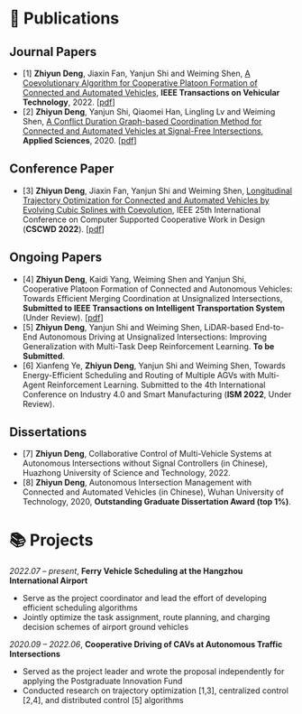 
# 📝 Publications
## Journal Papers

- [1] **Zhiyun Deng**, Jiaxin Fan, Yanjun Shi and Weiming Shen, [A Coevolutionary Algorithm for Cooperative Platoon Formation of Connected and Automated Vehicles](10.1109/TVT.2022.3196366), **IEEE Transactions on Vehicular Technology**, 2022. [[pdf](https://drive.google.com/file/d/1SnhpVhkC7lbDXgH7hu3b5DdUolukAoS2/view?usp=sharing)]
- [2] **Zhiyun Deng**, Yanjun Shi, Qiaomei Han, Lingling Lv and Weiming Shen, [A Conflict Duration Graph-based Coordination Method for Connected and Automated Vehicles at Signal-Free Intersections](10.3390/app10186223), **Applied Sciences**, 2020. [[pdf](https://drive.google.com/file/d/1bFJmYz6Lu616sU3As0XPJLELV5BxnAf7/view?usp=sharing)]

## Conference Paper

- [3] **Zhiyun Deng**, Jiaxin Fan, Yanjun Shi and Weiming Shen, [Longitudinal Trajectory Optimization for Connected and Automated Vehicles by Evolving Cubic Splines with Coevolution](10.1109/CSCWD54268.2022.9776058), IEEE 25th International Conference on Computer Supported Cooperative Work in Design (**CSCWD 2022**). [[pdf](https://drive.google.com/file/d/1KgleS-gtURu1VIos0_lyaJ0HwEI3lly1/view?usp=sharing)]

## Ongoing Papers

- [4] **Zhiyun Deng**, Kaidi Yang, Weiming Shen and Yanjun Shi, Cooperative Platoon Formation of Connected and Autonomous Vehicles: Towards Efficient Merging Coordination at Unsignalized Intersections, **Submitted to IEEE Transactions on Intelligent Transportation System** (Under Review). [[pdf](https://drive.google.com/file/d/1oKjgK0-DlAXzzMre9kSWRE2R9v57gIy1/view?usp=sharing)]
- [5] **Zhiyun Deng**, Yanjun Shi and Weiming Shen, LiDAR-based End-to-End Autonomous Driving at Unsignalized Intersections: Improving Generalization with Multi-Task Deep Reinforcement Learning. **To be Submitted**.
- [6] Xianfeng Ye, **Zhiyun Deng**, Yanjun Shi and Weiming Shen, Towards Energy-Efficient Scheduling and Routing of Multiple AGVs with Multi-Agent Reinforcement Learning. Submitted to the 4th International Conference on Industry 4.0 and Smart Manufacturing (**ISM 2022**, Under Review).

## Dissertations

- [7] **Zhiyun Deng**, Collaborative Control of Multi-Vehicle Systems at Autonomous Intersections without Signal Controllers (in Chinese), Huazhong University of Science and Technology, 2022.
- [8] **Zhiyun Deng**, Autonomous Intersection Management with Connected and Automated Vehicles (in Chinese), Wuhan University of Technology, 2020, **Outstanding Graduate Dissertation Award (top 1%)**.

# 📚 Projects

*2022.07 – present*, **Ferry Vehicle Scheduling at the Hangzhou International Airport**
- Serve as the project coordinator and lead the effort of developing efficient scheduling algorithms
- Jointly optimize the task assignment, route planning, and charging decision schemes of airport ground vehicles

*2020.09 – 2022.06*, **Cooperative Driving of CAVs at Autonomous Traffic Intersections**
- Served as the project leader and wrote the proposal independently for applying the Postgraduate Innovation Fund
- Conducted research on trajectory optimization [1,3], centralized control [2,4], and distributed control [5] algorithms
